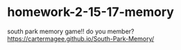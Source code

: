 # homework-2-15-17-memory
south park memory game!! do you member?
https://cartermagee.github.io/South-Park-Memory/
